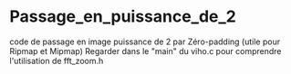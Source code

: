 # Passage_en_puissance_de_2
code de passage en image puissance de 2 par Zéro-padding (utile pour Ripmap et Mipmap)
Regarder dans le "main" du viho.c pour comprendre l'utilisation de fft_zoom.h
